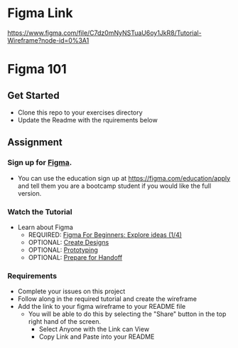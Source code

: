# Figma Link
https://www.figma.com/file/C7dz0mNyNSTuaU6oy1JkR8/Tutorial-Wireframe?node-id=0%3A1

# Figma 101

## Get Started
- Clone this repo to your exercises directory
- Update the Readme with the rquirements below

## Assignment

### Sign up for [Figma](https://figma.com). 
  - You can use the education sign up at https://figma.com/education/apply and tell them you are a bootcamp student if you would like the full version.
  
### Watch the Tutorial
- Learn about Figma
  - REQUIRED: [Figma For Beginners: Explore ideas (1/4)](https://youtu.be/dXQ7IHkTiMM)
  - OPTIONAL: [Create Designs](https://youtu.be/wvFd-z7jSaA)
  - OPTIONAL: [Prototyping](https://youtu.be/lTIeZ2ahEkQ)
  - OPTIONAL: [Prepare for Handoff](https://youtu.be/EQ_FL6u8EyM)

### Requirements
- Complete your issues on this project
- Follow along in the required tutorial and create the wireframe
- Add the link to your figma wireframe to your README file
  - You will be able to do this by selecting the "Share" button in the top right hand of the screen.
    - Select Anyone with the Link can View
    - Copy Link and Paste into your README

